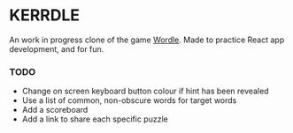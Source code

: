 # KERRDLE

An work in progress clone of the game [Wordle](https://www.powerlanguage.co.uk/wordle/). Made to practice React app
development, and for fun.

### TODO
- Change on screen keyboard button colour if hint has been revealed
- Use a list of common, non-obscure words for target words
- Add a scoreboard
- Add a link to share each specific puzzle
